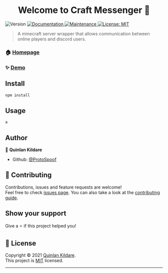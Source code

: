 <h1 align="center">Welcome to Craft Messenger 👋</h1>
<p>
  <img alt="Version" src="https://img.shields.io/badge/version-1.0.0-blue.svg?cacheSeconds=2592000" />
  <a href="https://github.com/ProtoSpoof/craft-messenger#readme" target="_blank">
    <img alt="Documentation" src="https://img.shields.io/badge/documentation-yes-brightgreen.svg" />
  </a>
  <a href="https://github.com/ProtoSpoof/craft-messenger/graphs/commit-activity" target="_blank">
    <img alt="Maintenance" src="https://img.shields.io/badge/Maintained%3F-yes-green.svg" />
  </a>
  <a href="https://github.com/ProtoSpoof/craft-messenger/blob/main/LICENSE" target="_blank">
    <img alt="License: MIT" src="https://img.shields.io/github/license/ProtoSpoof/craft-messenger" />
  </a>
</p>

> A minecraft server wrapper that allows communication between online players and discord users.

### 🏠 [Homepage](https://github.com/ProtoSpoof/craft-messenger#readme)

### ✨ [Demo](https://github.com/ProtoSpoof/craft-messenger/main/demo.gif)

## Install

```sh
npm install
```

## Usage

```sh
a
```

## Author

👤 **Quinlan Kildare**

-   Github: [@ProtoSpoof](https://github.com/ProtoSpoof)

## 🤝 Contributing

Contributions, issues and feature requests are welcome!<br />Feel free to check [issues page](https://github.com/ProtoSpoof/craft-messenger/issues). You can also take a look at the [contributing guide](https://github.com/ProtoSpoof/craft-messenger/blob/main/CONTRIBUTING.md).

## Show your support

Give a ⭐️ if this project helped you!

## 📝 License

Copyright © 2021 [Quinlan Kildare](https://github.com/ProtoSpoof).<br />
This project is [MIT](https://github.com/ProtoSpoof/craft-messenger/blob/main/LICENSE) licensed.

---
